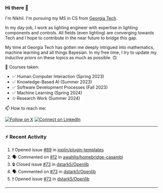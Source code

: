 ### Hi there 👋

<!--
**nkapila6/nkapila6** is a ✨ _special_ ✨ repository because its `README.md` (this file) appears on your GitHub profile.

Here are some ideas to get you started:

- 🔭 I’m currently working on ...
- 🌱 I’m currently learning ...
- 👯 I’m looking to collaborate on ...
- 🤔 I’m looking for help with ...
- 💬 Ask me about ...
- 📫 How to reach me: ...
- 😄 Pronouns: ...
- ⚡ Fun fact: ...
- 🔭 I’m currently working on ...
-->

I'm Nikhil. I'm pursuing my MS in CS from [Georgia Tech](https://github.com/gatech). 

In my day-job, I work as lighting engineer with expertise in lighting components and controls. All fields (even lighting) are converging towards Tech and I hope to contribute in the near future to bridge this gap.

My time at Georgia Tech has gotten me deeply intrigued into mathematics, machine learning and all things Bayesian. In my free time, I try to update my *inductive priors* on these topics as much as possible. 🙃

🐛 Courses taken: 
- ✅ Human Computer Interaction (Spring 2023)
- ✅ Knowledge-Based AI (Summer 2023)
- ✅ Software Development Processes (Fall 2023)
- ✅ Machine Learning (Spring 2024)
- ⏲ Research Work (Summer 2024)

📫 How to reach me:

[![Follow on X](https://img.shields.io/badge/--twitter?label=Twitter&logo=Twitter&style=social)](https://x.com/nkapila6) [![Connect on LinkedIn](https://img.shields.io/badge/--linkedin?label=LinkedIn&logo=LinkedIn&style=social)](https://www.linkedin.com/in/nikhilkapila/)

---

### :zap: Recent Activity

<!--START_SECTION:activity-->
1. ❗ Opened issue [#89](https://github.com/joplin/plugin-templates/issues/89) in [joplin/plugin-templates](https://github.com/joplin/plugin-templates)
2. 🗣 Commented on [#12](https://github.com/awahlig/homebridge-casambi/issues/12#issuecomment-2002313385) in [awahlig/homebridge-casambi](https://github.com/awahlig/homebridge-casambi)
3. 🔒 Closed issue [#73](https://github.com/dstark5/Openlib/issues/73) in [dstark5/Openlib](https://github.com/dstark5/Openlib)
4. 🗣 Commented on [#73](https://github.com/dstark5/Openlib/issues/73#issuecomment-1966589382) in [dstark5/Openlib](https://github.com/dstark5/Openlib)
5. ❗ Opened issue [#73](https://github.com/dstark5/Openlib/issues/73) in [dstark5/Openlib](https://github.com/dstark5/Openlib)
<!--END_SECTION:activity-->

---
